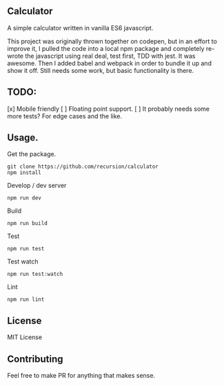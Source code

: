 ## Calculator
A simple calculator written in vanilla ES6 javascript.

This project was originally thrown together on codepen, but in an effort to improve it, I pulled the code into a local npm package and completely re-wrote the javascript using real deal, test first, TDD with jest. It was awesome. Then I added babel and webpack in order to bundle it up and show it off. Still needs some work, but basic functionality is there.

## TODO:

[x] Mobile friendly
[ ] Floating point support.
[ ] It probably needs some more tests? For edge cases and the like.

## Usage.

Get the package.
```
git clone https://github.com/recursion/calculator
npm install
```

Develop / dev server
```
npm run dev
```

Build
```
npm run build
```

Test
```
npm run test
```

Test watch
```
npm run test:watch
```

Lint
```
npm run lint
```

## License
MIT License

## Contributing
Feel free to make PR for anything that makes sense.

